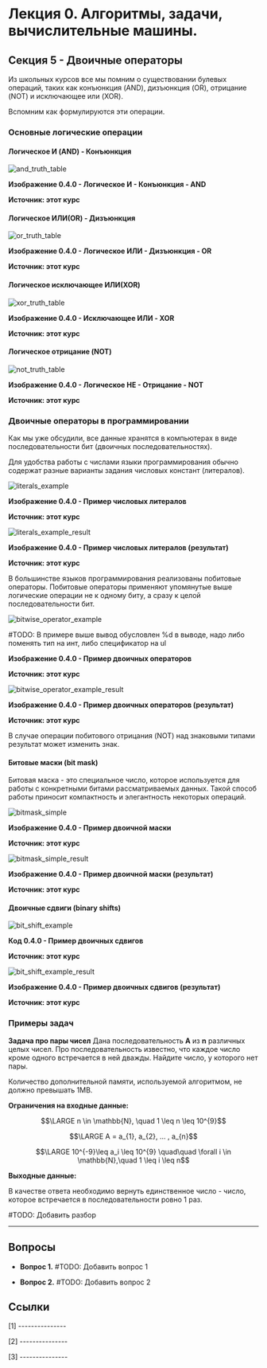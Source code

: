 # Лекция 0.  Алгоритмы, задачи, вычислительные машины.

## Секция 5 -  Двоичные операторы

Из школьных курсов все мы помним о существовании булевых операций, таких как конъюнкция (AND), дизъюнкция (OR), отрицание (NOT) и исключающее или (XOR).

Вспомним как формулируются эти операции.

### Основные логические операции

#### Логическое И (AND) - Конъюнкция

![and_truth_table](./images/and_truth_table.png)

**Изображение 0.4.0 - Логическое И - Конъюнкция - AND**

**Источник: этот курс**

#### Логическое ИЛИ(OR) - Дизъюнкция

![or_truth_table](./images/or_truth_table.png)

**Изображение 0.4.0 - Логическое ИЛИ - Дизъюнкция - OR**

**Источник: этот курс**

#### Логическое исключающее ИЛИ(XOR)

![xor_truth_table](./images/xor_truth_table.png)

**Изображение 0.4.0 - Исключающее ИЛИ - XOR**

**Источник: этот курс**

#### Логическое отрицание (NOT)

![not_truth_table](./images/not_truth_table.png)

**Изображение 0.4.0 - Логическое НЕ - Отрицание - NOT**

**Источник: этот курс**

### Двоичные операторы в программировании

Как мы уже обсудили, все данные хранятся в компьютерах в виде последовательности бит (двоичных последовательностях).

Для удобства работы с числами языки программирования обычно содержат разные варианты задания числовых констант (литералов). 

![literals_example](./images/literals_example.png)

**Изображение 0.4.0 - Пример числовых литералов**

**Источник: этот курс**

![literals_example_result](./images/literals_example_result.png)

**Изображение 0.4.0 - Пример числовых литералов (результат)**

**Источник: этот курс**

В большинстве языков программирования реализованы побитовые операторы. Побитовые операторы применяют упомянутые выше логические операции не к одному биту, а сразу к целой последовательности бит.

![bitwise_operator_example](./images/bitwise_operator_example.png)

#TODO: В примере выше вывод обусловлен %d в выводе, надо либо поменять тип на инт, либо спецификатор на ul

**Изображение 0.4.0 - Пример двоичных операторов**

**Источник: этот курс**

![bitwise_operator_example_result](./images/bitwise_operator_example_result.png)

**Изображение 0.4.0 - Пример двоичных операторов (результат)**

**Источник: этот курс**

В случае операции побитового отрицания (NOT) над знаковыми типами результат может изменить знак.

#### Битовые маски (bit mask)

Битовая маска - это специальное число, которое используется для работы с конкретными битами рассматриваемых данных. Такой способ работы приносит компактность и элегантность некоторых операций.

![bitmask_simple](./images/bitmask_simple.png)

**Изображение 0.4.0 - Пример двоичной маски**

**Источник: этот курс**

![bitmask_simple_result](./images/bitmask_simple_result.png)

**Изображение 0.4.0 - Пример двоичной маски (результат)**

**Источник: этот курс**


#### Двоичные сдвиги (binary shifts)

![bit_shift_example](./images/bit_shift_example.png)

**Код 0.4.0 - Пример двоичных сдвигов**

**Источник: этот курс**

![bit_shift_example_result](./images/bit_shift_example_result.png)

**Изображение 0.4.0 - Пример двоичных сдвигов (результат)**

**Источник: этот курс**


### Примеры задач

**Задача про пары чисел**
Дана последовательность **A** из **n** различных целых чисел. Про последовательность известно, что каждое число кроме одного встречается в ней дважды. Найдите число, у которого нет пары.

Количество дополнительной памяти, используемой алгоритмом, не должно превышать 1MB.

**Ограничения на входные данные:**

$$\LARGE n \in \mathbb{N}, \quad 1 \leq n \leq 10^{9}$$

$$\LARGE A = a_{1}, a_{2}, ... , a_{n}$$

$$\LARGE 10^{-9}\leq a_i \leq 10^{9} \quad\quad \forall i \in \mathbb{N},\quad 1 \leq i \leq n$$

**Выходные данные:**

В качестве ответа необходимо вернуть единственное число - число, которое встречается в последовательности ровно 1 раз.

#TODO: Добавить разбор


------------

## Вопросы

- **Вопрос 1.** #TODO: Добавить вопрос 1

- **Вопрос 2.** #TODO: Добавить вопрос 2
 
  
## Ссылки

[1] ---------------

[2] ---------------

[3] ---------------


